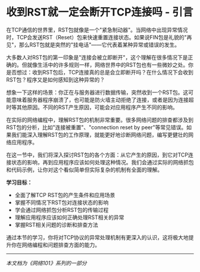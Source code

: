 # 收到RST就一定会断开TCP连接吗 - 引言

在TCP通信的世界里，RST包就像是一个"紧急制动器"。当网络中出现异常情况时，TCP会发送RST（Reset）包来快速重置连接状态。如果说FIN包是礼貌的"再见"，那么RST包就是突然的"挂电话"——它代表着某种异常或错误的发生。

大多数人对RST包的第一印象是"连接会被立即断开"，这个理解在很多情况下是正确的。但就像生活中的许多规则一样，网络世界中的RST包也有一些微妙之处。你是否想过：收到RST包后，TCP连接真的总是会立即断开吗？在什么情况下会收到RST包？程序又是如何感知到这种异常的？

想象一下这样的场景：你正在与服务器进行数据传输，突然收到一个RST包。这可能意味着服务器程序崩溃了，也可能是防火墙主动拒绝了连接，或者是因为连接超时等其他原因。不同的RST产生原因，可能会对应用程序产生不同的影响。

在实际的网络编程中，理解RST包的机制非常重要。很多网络问题的排查都涉及到RST包的分析，比如"连接被重置"、"connection reset by peer"等常见错误。如果我们能深入理解RST包的工作原理，就能更好地诊断网络问题，编写更健壮的网络应用程序。

在这一节中，我们将深入探讨RST包的各个方面：从它产生的原因，到它对TCP连接状态的影响，再到应用程序应该如何处理这种情况。我们会通过实际的网络抓包和代码示例，让你对这个看似简单但实际复杂的机制有全面的理解。

**学习目标：**
- 全面了解TCP RST包的产生条件和应用场景
- 掌握不同情况下RST包对连接状态的影响
- 学会通过网络抓包分析RST包的传输过程
- 理解应用程序应该如何正确处理RST相关的异常
- 掌握RST相关问题的诊断和排查方法

通过本节的学习，你将对TCP协议的异常处理机制有更深入的认识，这将极大地提升你在网络编程和问题排查方面的能力。

---

*本文档为《网络101》系列的一部分*
